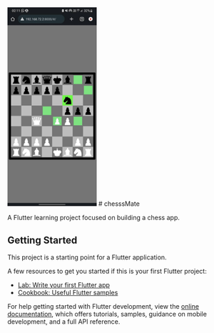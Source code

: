 
<img src="https://github.com/Shankjbs571/chessMate/blob/main/lib/images/unnamed.jpg?raw=true" alt="Image" width="200"/>
# chesssMate

A Flutter learning project focused on building a chess app.



## Getting Started

This project is a starting point for a Flutter application.

A few resources to get you started if this is your first Flutter project:

- [Lab: Write your first Flutter app](https://docs.flutter.dev/get-started/codelab)
- [Cookbook: Useful Flutter samples](https://docs.flutter.dev/cookbook)

For help getting started with Flutter development, view the
[online documentation](https://docs.flutter.dev/), which offers tutorials,
samples, guidance on mobile development, and a full API reference.
